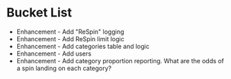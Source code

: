# Bucket List
* Enhancement - Add "ReSpin" logging
* Enhancement - Add ReSpin limit logic
* Enhancement - Add categories table and logic
* Enhancement - Add users
* Enhancement - Add category proportion reporting. What are the odds of a spin landing on each category?
